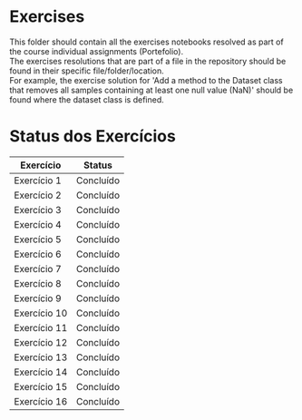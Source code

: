 # Exercises

This folder should contain all the exercises notebooks resolved as part of the course individual assignments (Portefolio).  
The exercises resolutions that are part of a file in the repository should be found in their specific file/folder/location.  
For example, the exercise solution for 'Add a method to the Dataset class that removes all samples containing at least one null value (NaN)' should be found where the dataset class is defined.

# Status dos Exercícios

| Exercício   | Status     |
|-------------|------------|
| Exercício 1 | Concluído  |
| Exercício 2 | Concluído  |
| Exercício 3 | Concluído  |
| Exercício 4 | Concluído   |
| Exercício 5 | Concluído   |
| Exercício 6 | Concluído   |
| Exercício 7 | Concluído   |
| Exercício 8 | Concluído   |
| Exercício 9 | Concluído   |
| Exercício 10 | Concluído  |
| Exercício 11 | Concluído  |
| Exercício 12 | Concluído  |
| Exercício 13 | Concluído  |
| Exercício 14 | Concluído  |
| Exercício 15 | Concluído  |
| Exercício 16 | Concluído  |


